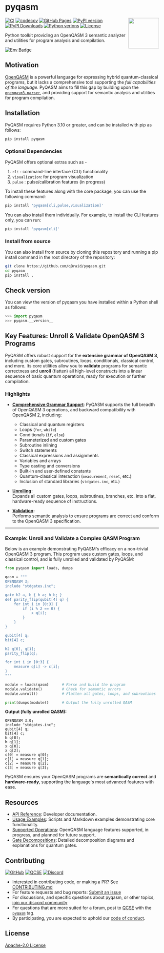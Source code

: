 # pyqasm

<img align="right" width="100" src="https://qbraid-static.s3.amazonaws.com/pyqasm.svg"/>

[![CI](https://github.com/qBraid/pyqasm/actions/workflows/main.yml/badge.svg?branch=main)](https://github.com/qBraid/pyqasm/actions/workflows/main.yml)
[![codecov](https://codecov.io/gh/qBraid/pyqasm/graph/badge.svg?token=92YURMR8T8)](https://codecov.io/gh/qBraid/pyqasm)
[![GitHub Pages](https://img.shields.io/github/actions/workflow/status/qBraid/pyqasm/gh-pages.yml?label=docs)](https://sdk.qbraid.com/pyqasm/)
[![PyPI version](https://img.shields.io/pypi/v/pyqasm.svg?color=blue)](https://pypi.org/project/pyqasm/)
[![PyPI Downloads](https://static.pepy.tech/badge/pyqasm)](https://pepy.tech/projects/pyqasm)
[![Python verions](https://img.shields.io/pypi/pyversions/pyqasm.svg?color=blue)](https://pypi.org/project/pyqasm/)
[![License](https://img.shields.io/github/license/qBraid/pyqasm.svg?color=purple)](https://www.apache.org/licenses/LICENSE-2.0)

Python toolkit providing an OpenQASM 3 semantic analyzer and utilities for program analysis and compilation.

[![Env Badge](https://img.shields.io/endpoint?url=https://api.qbraid.com/api/environments/valid?envSlug=pyqasm_l9qauu&label=Launch+on+qBraid&labelColor=lightgrey&logo=rocket&logoSize=auto&style=for-the-badge)](http://account.qbraid.com?gitHubUrl=https://github.com/qBraid/pyqasm.git&envId=pyqasm_l9qauu)

## Motivation
[OpenQASM](https://openqasm.com/) is a powerful language for expressing hybrid quantum-classical programs, but it lacks a comprehensive tool supporting the _full capabilities of the language_. PyQASM aims to fill this gap by building upon the [`openqasm3.parser`](https://github.com/openqasm/openqasm/blob/ast-py/v1.0.1/source/openqasm/openqasm3/parser.py), and providing support for semantic analysis and utilities for program compilation.

## Installation

PyQASM requires Python 3.10 or greater, and can be installed with pip as follows:

```bash
pip install pyqasm
```

### Optional Dependencies
PyQASM offers optional extras such as - 
1. `cli` : command-line interface (CLI) functionality
2. `visualization`: for program visualization 
3. `pulse` : pulse/calibration features (in progress)

To install these features along with the core package, you can use the following command:
```bash
pip install 'pyqasm[cli,pulse,visualization]'
```

You can also install them individually. For example, to install the CLI features only, you can run:
```bash
pip install 'pyqasm[cli]'      
```


### Install from source 

You can also install from source by cloning this repository and running a pip install command
in the root directory of the repository:

```bash
git clone https://github.com/qBraid/pyqasm.git
cd pyqasm
pip install .
```

## Check version

You can view the version of pyqasm you have installed within a Python shell as follows:

```python
>>> import pyqasm
>>> pyqasm.__version__
```

## Key Features: Unroll & Validate OpenQASM 3 Programs

PyQASM offers robust support for the **extensive grammar of OpenQASM 3**, including custom gates, subroutines, loops, conditionals, classical control, and more. Its core utilities allow you to **validate** programs for semantic correctness and **unroll** (flatten) all high-level constructs into a linear sequence of basic quantum operations, ready for execution or further compilation.

### Highlights

- **[Comprehensive Grammar Support](src/README.md)**: PyQASM supports the full breadth of OpenQASM 3 operations, and backward compatibility with OpenQASM 2, including:
  - Classical and quantum registers
  - Loops (`for`, `while`)
  - Conditionals (`if`, `else`)
  - Parameterized and custom gates
  - Subroutine inlining
  - Switch statements
  - Classical expressions and assignments
  - Variables and arrays
  - Type casting and conversions
  - Built-in and user-defined constants
  - Quantum-classical interaction (`measurement`, `reset`, etc.)
  - Inclusion of standard libraries (`stdgates.inc`, etc.)

- **[Unrolling](https://docs.qbraid.com/pyqasm/user-guide/examples#inlining-%26-unrolling):**  
  Expands all custom gates, loops, subroutines, branches, etc. into a flat, hardware-ready sequence of instructions.

- **[Validation](https://docs.qbraid.com/pyqasm/user-guide/overview#the-qasmmodule-object):**  
  Performs semantic analysis to ensure programs are correct and conform to the OpenQASM 3 specification.

---

### Example: Unroll and Validate a Complex QASM Program

Below is an example demonstrating PyQASM's efficacy on a non-trivial OpenQASM 3 program. This program uses custom gates, loops, and classical control, and is fully unrolled and validated by PyQASM:

```python
from pyqasm import loads, dumps

qasm = """
OPENQASM 3;
include "stdgates.inc";

gate h2 a, b { h a; h b; }
def parity_flip(qubit[4] q) {
    for int i in [0:3] {
        if (i % 2 == 0) {
            x q[i];
        }
    }
}

qubit[4] q;
bit[4] c;

h2 q[0], q[1];
parity_flip(q);

for int i in [0:3] {
    measure q[i] -> c[i];
}
"""

module = loads(qasm)      # Parse and build the program
module.validate()         # Check for semantic errors
module.unroll()           # Flatten all gates, loops, and subroutines

print(dumps(module))      # Output the fully unrolled QASM
```

**Output (fully unrolled QASM):**
```qasm
OPENQASM 3.0;
include "stdgates.inc";
qubit[4] q;
bit[4] c;
h q[0];
h q[1];
x q[0];
x q[2];
c[0] = measure q[0];
c[1] = measure q[1];
c[2] = measure q[2];
c[3] = measure q[3];
```

PyQASM ensures your OpenQASM programs are **semantically correct** and **hardware-ready**, supporting the language's most advanced features with ease.
## Resources

- [API Reference](https://qbraid.github.io/pyqasm/api/pyqasm.html): Developer documentation.
- [Usage Examples](examples): Scripts and Markdown examples demonstrating core functionality.
- [Supported Operations](pyqasm/README.md#supported-operations): OpenQASM language features supported, in progress, and planned for future support.
- [Gate Decompositions](docs/gate_decompositions.md): Detailed decomposition diagrams and explanations for quantum gates.

## Contributing

[![GitHub](https://img.shields.io/badge/issue_tracking-github-black?logo=github)](https://github.com/qBraid/pyqasm/issues)
[![QCSE](https://img.shields.io/badge/QCSE-pyqasm-orange?logo=stackexchange)](https://quantumcomputing.stackexchange.com/questions/tagged/pyqasm)
[![Discord](https://img.shields.io/badge/Discord-%235865F2.svg?logo=discord&logoColor=white)](https://discord.gg/TPBU2sa8Et)

- Interested in contributing code, or making a PR? See
  [CONTRIBUTING.md](CONTRIBUTING.md)
- For feature requests and bug reports:
  [Submit an issue](https://github.com/qBraid/pyqasm/issues)
- For discussions, and specific questions about pyqasm, or
  other topics, [join our discord community](https://discord.gg/TPBU2sa8Et)
- For questions that are more suited for a forum, post to
  [QCSE](https://quantumcomputing.stackexchange.com/)
  with the [`pyqasm`](https://quantumcomputing.stackexchange.com/questions/tagged/pyqasm) tag.
- By participating, you are expected to uphold our [code of conduct](CODE_OF_CONDUCT).

## License

[Apache-2.0 License](LICENSE)

